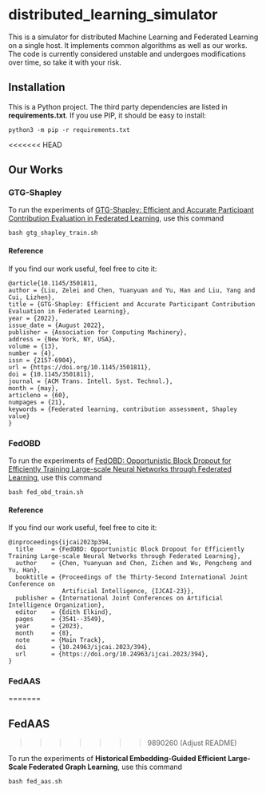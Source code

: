 # distributed_learning_simulator

This is a simulator for distributed Machine Learning and Federated Learning on a single host. It implements common algorithms as well as our works. The code is currently considered unstable and undergoes modifications over time, so take it with your risk.

## Installation

This is a Python project. The third party dependencies are listed in **requirements.txt**. If you use PIP, it should be easy to install:

```
python3 -m pip -r requirements.txt
```

<<<<<<< HEAD
## Our Works

### GTG-Shapley

To run the experiments of [GTG-Shapley: Efficient and Accurate Participant Contribution Evaluation in Federated Learning](https://dl.acm.org/doi/pdf/10.1145/3501811), use this command

```
bash gtg_shapley_train.sh
```

#### Reference

If you find our work useful, feel free to cite it:

```
@article{10.1145/3501811,
author = {Liu, Zelei and Chen, Yuanyuan and Yu, Han and Liu, Yang and Cui, Lizhen},
title = {GTG-Shapley: Efficient and Accurate Participant Contribution Evaluation in Federated Learning},
year = {2022},
issue_date = {August 2022},
publisher = {Association for Computing Machinery},
address = {New York, NY, USA},
volume = {13},
number = {4},
issn = {2157-6904},
url = {https://doi.org/10.1145/3501811},
doi = {10.1145/3501811},
journal = {ACM Trans. Intell. Syst. Technol.},
month = {may},
articleno = {60},
numpages = {21},
keywords = {Federated learning, contribution assessment, Shapley value}
}
```

### FedOBD

To run the experiments of [FedOBD: Opportunistic Block Dropout for Efficiently Training Large-scale Neural Networks through Federated Learning](https://arxiv.org/abs/2208.05174), use this command

```
bash fed_obd_train.sh
```

#### Reference

If you find our work useful, feel free to cite it:

```
@inproceedings{ijcai2023p394,
  title     = {FedOBD: Opportunistic Block Dropout for Efficiently Training Large-scale Neural Networks through Federated Learning},
  author    = {Chen, Yuanyuan and Chen, Zichen and Wu, Pengcheng and Yu, Han},
  booktitle = {Proceedings of the Thirty-Second International Joint Conference on
               Artificial Intelligence, {IJCAI-23}},
  publisher = {International Joint Conferences on Artificial Intelligence Organization},
  editor    = {Edith Elkind},
  pages     = {3541--3549},
  year      = {2023},
  month     = {8},
  note      = {Main Track},
  doi       = {10.24963/ijcai.2023/394},
  url       = {https://doi.org/10.24963/ijcai.2023/394},
}
```

### FedAAS
=======
## FedAAS
>>>>>>> 9890260 (Adjust README)

To run the experiments of **Historical Embedding-Guided Efficient Large-Scale Federated Graph Learning**, use this command

```
bash fed_aas.sh
```
